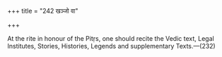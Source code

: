 +++
title = "242 खञ्जो वा"

+++

At the rite in honour of the Pitṛs, one should recite the Vedic text, Legal Institutes, Stories, Histories, Legends and supplementary Texts.—(232)